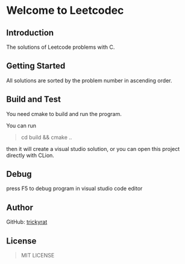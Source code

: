 # Welcome to Leetcodec

## Introduction

The solutions of Leetcode problems with C.

## Getting Started

All solutions are sorted by the problem number in ascending order.

## Build and Test

You need cmake to build and run the program.  

You can run 
> cd build && cmake ..

then it will create a visual studio solution, or you can open this project directly with CLion.  

## Debug

press F5 to debug program in visual studio code editor

## Author

GitHub: [trickyrat](https://github.com/trickyrat)

## License

> MIT LICENSE